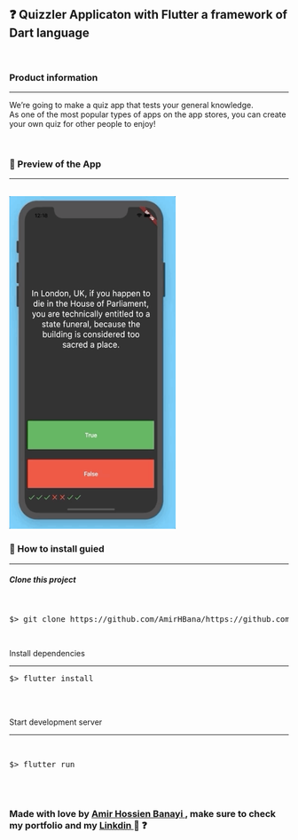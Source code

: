 
<h2> ❓ Quizzler Applicaton with Flutter a framework of Dart language </h2>

<br>

<h3> Product information </h3>

<hr>

<p>We’re going to make a quiz app that tests your general knowledge.<br>
  As one of the most popular types of apps on the app stores, you can create your own quiz for other people to enjoy!</p>

<br>

<h3> 🚀 Preview of the App </h3>

<hr>
<br>

<img src="https://github.com/AmirHBana/Flutter-application-Quizzler/blob/main/Quiz.gif" alt="Quizzler app" width="300" height="600">

<br>

<h3> 👷 How to install guied </h3>

<hr>

<h5> Clone this project </h5>

<br>

<div class="highlight highlight-source-shell notranslate position-relative overflow-auto" dir="auto"><pre>$> git clone https://github.com/AmirHBana/https://github.com/AmirHBana/Flutter-application-Quizzler.git </pre></div>

<br>

<p> Install dependencies </p>

<hr>

<div class="highlight highlight-source-shell notranslate position-relative overflow-auto" dir="auto"><pre>$> flutter install</pre></div>

<br><br>

<p> Start development server </p>

<hr>
<br>

<div class="highlight highlight-source-shell notranslate position-relative overflow-auto" dir="auto"><pre>$> flutter run</pre></div>

<br>
<br>

<h3> <strong> Made with love by <a href="https://github.com/AmirHBana"> Amir Hossien Banayi </a> , make sure to check my portfolio and my <a href="https://www.linkedin.com/in/amirhossien-banayikhalilabad">Linkdin </a> 💜 ❓ </strong></h3>
